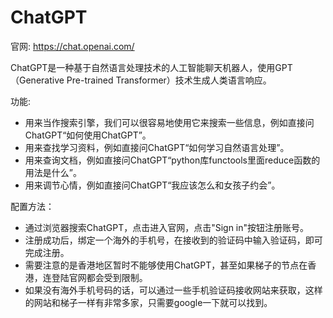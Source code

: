 # ChatGPT

官网: <https://chat.openai.com/>

ChatGPT是一种基于自然语言处理技术的人工智能聊天机器人，使用GPT（Generative Pre-trained Transformer）技术生成人类语言响应。

功能:

- 用来当作搜索引擎，我们可以很容易地使用它来搜索一些信息，例如直接问ChatGPT“如何使用ChatGPT”。
- 用来查找学习资料，例如直接问ChatGPT“如何学习自然语言处理”。
- 用来查询文档，例如直接问ChatGPT“python库functools里面reduce函数的用法是什么”。
- 用来调节心情，例如直接问ChatGPT“我应该怎么和女孩子约会”。

配置方法：

- 通过浏览器搜索ChatGPT，点击进入官网，点击"Sign in"按钮注册账号。
- 注册成功后，绑定一个海外的手机号，在接收到的验证码中输入验证码，即可完成注册。
- 需要注意的是香港地区暂时不能够使用ChatGPT，甚至如果梯子的节点在香港，连登陆官网都会受到限制。
- 如果没有海外手机号码的话，可以通过一些手机验证码接收网站来获取，这样的网站和梯子一样有非常多家，只需要google一下就可以找到。

